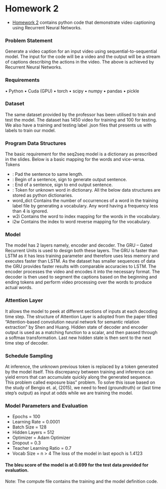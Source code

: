 # Homework 2
- [Homework 2](https://github.com/nik1097/Deep-Learning/tree/master/Homework%202) contains python code that demonstrate video captioning using Recurrent Neural Networks.
### Problem Statement
Generate a video caption for an input video using sequential-to-sequential model. The input for the code will be a video and the output will be a stream of captions describing the actions in the video. 
The above is achieved by Recurrent Neural Networks. 
### Requirements
• Python
• Cuda (GPU)
• torch 
• scipy
• numpy
• pandas
• pickle
### Dataset
The same dataset provided by the professor has been utilised to train and test the model. 
The dataset has 1450 video for training and 100 for testing. We also have a training and testing label .json files that presents us with labels to train our model.
### Program Data Structures
The basic requirement for the seq2seq model is a dictionary as prescribed in the slides. Below is a basic mapping for the words and vice-versa.
Tokens
- <PAD>: Pad the sentence to same length.
- <BOS>: Begin of a sentence, sign to generate output sentence.
- <EOS>: End of a sentence, sign to end output sentence.
- <UNK>: Token for unknown word in dictionary.
All the below data structures are stored as python dictionaries.
- word_dict
  Contains the number of occurrences of a word in the training label file by generating a vocabulary. Any word having a frequency less than 4 is ignored.
- w2i
Contains the word to index mapping for the words in the vocabulary.
- i2w
Contains the index to word reverse mapping for the vocabulary.
### Model
The model has 2 layers namely, encoder and decoder. The GRU – Gated Recurrent Units is used to design both these layers. The GRU is faster than LSTM as it has less training parameter and therefore 
uses less memory and executes faster than LSTM. As the dataset has smaller sequences of data the GRU provides faster results with comparable accuracies to LSTM.
The encoder processes the video and encodes it into the necessary format. The decoder is then used to segment the captions based on the beginning and ending tokens and perform video processing 
over the words to produce actual words.
### Attention Layer
It allows the model to peek at different sections of inputs at each decoding time step. The structure of Attention Layer is adopted from the paper titled “Attention-based convolution neural network for 
semantic relation extraction” by Shen and Huang. Hidden state of decoder and encoder output is used as a matching function to a scalar, and then passed through a softmax transformation. Last 
new hidden state is then sent to the next time step of decoder.
### Schedule Sampling
At inference, the unknown previous token is replaced by a token generated by the model itself. This discrepancy between training and inference can yield errors that can accumulate quickly along the 
generated sequence. This problem called exposure bias” problem. To solve this issue based on the study of Bengio et. al, (2015), we need to feed (groundtruth) or (last time step’s output) as input at 
odds while we are training the model.
### Model Parameters and Evaluation
- Epochs = 100
- Learning Rate = 0.0001
- Batch Size = 128
- Hidden Layers = 512
- Optimizer = Adam Optimizer
- Dropout = 0.3
- Teacher Learning Ratio = 0.7
- Vocab Size = n > 4
The loss of the model in last epoch is 1.4123
#### The bleu score of the model is at 0.699 for the test data provided for evaluation.

Note: The compute file contains the training and the model definition code.
